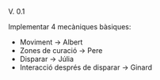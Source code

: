 V. 0.1

Implementar 4 mecàniques bàsiques: 

  - Moviment -> Albert
  - Zones de curació -> Pere
  - Disparar -> Júlia
  - Interacció després de disparar -> Ginard
